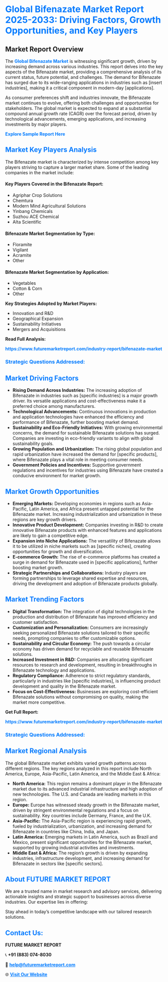 <h1 style="color: #007BFF;">Global Bifenazate Market Report 2025-2033: Driving Factors, Growth Opportunities, and Key Players</h1>

<section id="overview">
<h2>Market Report Overview</h2>
<p>The <a href="https://www.futuremarketreport.com/industry-report/bifenazate-market" style="color: #007BFF; text-decoration: none;"><strong>Global Bifenazate Market</strong></a> is witnessing significant growth, driven by increasing demand across various industries. This report delves into the key aspects of the Bifenazate market, providing a comprehensive analysis of its current status, future potential, and challenges. The demand for Bifenazate has surged due to its wide-ranging applications in industries such as [insert industries], making it a critical component in modern-day [applications].</p>
<p>As consumer preferences shift and industries innovate, the Bifenazate market continues to evolve, offering both challenges and opportunities for stakeholders. The global market is expected to expand at a substantial compound annual growth rate (CAGR) over the forecast period, driven by technological advancements, emerging applications, and increasing investments by major players.</p>
</section>

<section id="overview">
<p><a href="https://www.futuremarketreport.com/request-sample/reportId=90147" style="color: #007BFF; text-decoration: none;"><strong>Explore Sample Report Here</strong></a></p>
</section>

<section id="key-players">
<h2 style="color: #007BFF;">Market Key Players Analysis</h2>
<p>The Bifenazate market is characterized by intense competition among key players striving to capture a larger market share. Some of the leading companies in the market include:</p>
<h4>Key Players Covered in the Bifenazate Report:</h4>
<ul><li>Agriphar Crop Solutions</li><li>Chemtura</li><li>Modern Mind Agricultural Solutions</li><li>Yinbang Chemicals</li><li>Suzhou ACE Chemical</li><li>Alta Scientific</li></ul>
<h4>Bifenazate Market Segmentation by Type:</h4>
<ul><li>Floramite</li><li>Vigilant</li><li>Acramite</li><li>Other</li></ul>

<h4>Bifenazate Market Segmentation by Application:</h4>
<ul><li>Vegetables</li><li>Cotton &amp; Corn</li><li>Other</li></ul>
<p><strong>Key Strategies Adopted by Market Players:</strong></p>
<ul>
<li>Innovation and R&D</li>
<li>Geographical Expansion</li>
<li>Sustainability Initiatives</li>
<li>Mergers and Acquisitions</li>
</ul>
</section>

<section>
<p><strong>Read Full Analysis: </strong></p><a href="https://www.futuremarketreport.com/industry-report/bifenazate-market" style="color: #007BFF; text-decoration: none;"><strong>https://www.futuremarketreport.com/industry-report/bifenazate-market</strong></a>
<h3 style="color: #007BFF;">Strategic Questions Addressed:</h3>
</section>

<section id="driving-factors">
<h2 style="color: #007BFF;">Market Driving Factors</h2>
<ul>
<li><strong>Rising Demand Across Industries:</strong> The increasing adoption of Bifenazate in industries such as [specific industries] is a major growth driver. Its versatile applications and cost-effectiveness make it a preferred choice among manufacturers.</li>
<li><strong>Technological Advancements:</strong> Continuous innovations in production and application technologies have enhanced the efficiency and performance of Bifenazate, further boosting market demand.</li>
<li><strong>Sustainability and Eco-Friendly Initiatives:</strong> With growing environmental concerns, the demand for sustainable Bifenazate solutions has surged. Companies are investing in eco-friendly variants to align with global sustainability goals.</li>
<li><strong>Growing Population and Urbanization:</strong> The rising global population and rapid urbanization have increased the demand for [specific products], where Bifenazate plays a vital role in meeting consumer needs.</li>
<li><strong>Government Policies and Incentives:</strong> Supportive government regulations and incentives for industries using Bifenazate have created a conducive environment for market growth.</li>
</ul>
</section>

<section id="growth-opportunities">
<h2 style="color: #007BFF;">Market Growth Opportunities</h2>
<ul>
<li><strong>Emerging Markets:</strong> Developing economies in regions such as Asia-Pacific, Latin America, and Africa present untapped potential for the Bifenazate market. Increasing industrialization and urbanization in these regions are key growth drivers.</li>
<li><strong>Innovative Product Development:</strong> Companies investing in R&D to create innovative Bifenazate products with enhanced features and applications are likely to gain a competitive edge.</li>
<li><strong>Expansion into Niche Applications:</strong> The versatility of Bifenazate allows it to be utilized in niche markets such as [specific niches], creating opportunities for growth and diversification.</li>
<li><strong>E-commerce Growth:</strong> The rise of e-commerce platforms has created a surge in demand for Bifenazate used in [specific applications], further boosting market growth.</li>
<li><strong>Strategic Partnerships and Collaborations:</strong> Industry players are forming partnerships to leverage shared expertise and resources, driving the development and adoption of Bifenazate products globally.</li>
</ul>
</section>

<section id="trending-factors">
<h2 style="color: #007BFF;">Market Trending Factors</h2>
<ul>
<li><strong>Digital Transformation:</strong> The integration of digital technologies in the production and distribution of Bifenazate has improved efficiency and customer satisfaction.</li>
<li><strong>Customization and Personalization:</strong> Consumers are increasingly seeking personalized Bifenazate solutions tailored to their specific needs, prompting companies to offer customizable options.</li>
<li><strong>Sustainability and Circular Economy:</strong> The push towards a circular economy has driven demand for recyclable and reusable Bifenazate solutions.</li>
<li><strong>Increased Investment in R&D:</strong> Companies are allocating significant resources to research and development, resulting in breakthroughs in Bifenazate technology and applications.</li>
<li><strong>Regulatory Compliance:</strong> Adherence to strict regulatory standards, particularly in industries like [specific industries], is influencing product development and quality in the Bifenazate market.</li>
<li><strong>Focus on Cost-Effectiveness:</strong> Businesses are exploring cost-efficient Bifenazate solutions without compromising on quality, making the market more competitive.</li>
</ul>
</section>

<section>
<p><strong>Get Full Report: </strong></p><a href="https://www.futuremarketreport.com/industry-report/bifenazate-market" style="color: #007BFF; text-decoration: none;"><strong>https://www.futuremarketreport.com/industry-report/bifenazate-market</strong></a>
<h3 style="color: #007BFF;">Strategic Questions Addressed:</h3>
</section>


<section id="regional-analysis">
<h2 style="color: #007BFF;">Market Regional Analysis</h2>
<p>The global Bifenazate market exhibits varied growth patterns across different regions. The key regions analyzed in this report include North America, Europe, Asia-Pacific, Latin America, and the Middle East & Africa:</p>
<ul>
<li><strong>North America:</strong> This region remains a dominant player in the Bifenazate market due to its advanced industrial infrastructure and high adoption of new technologies. The U.S. and Canada are leading markets in this region.</li>
<li><strong>Europe:</strong> Europe has witnessed steady growth in the Bifenazate market, driven by stringent environmental regulations and a focus on sustainability. Key countries include Germany, France, and the U.K.</li>
<li><strong>Asia-Pacific:</strong> The Asia-Pacific region is experiencing rapid growth, fueled by industrialization, urbanization, and increasing demand for Bifenazate in countries like China, India, and Japan.</li>
<li><strong>Latin America:</strong> Emerging markets in Latin America, such as Brazil and Mexico, present significant opportunities for the Bifenazate market, supported by growing industrial activities and investments.</li>
<li><strong>Middle East & Africa:</strong> The region’s growth is driven by expanding industries, infrastructure development, and increasing demand for Bifenazate in sectors like [specific sectors].</li>
</ul>
</section>

<footer>
<h2 style="color: #007BFF;">About FUTURE MARKET REPORT</h2>
<p>We are a trusted name in market research and advisory services, delivering actionable insights and strategic support to businesses across diverse industries. Our expertise lies in offering:</p>

<p>Stay ahead in today’s competitive landscape with our tailored research solutions.</p>

<h2 style="color: #007BFF;">Contact Us:</h2>
<p><strong>FUTURE MARKET REPORT</strong></p>
<p>📞 <strong>+91 (883) 074-8030</strong></p>
<p>📧 <strong><a href="mailto:help@futuremarketreport.com" style="color: #007BFF;">help@futuremarketreport.com</a></strong></p>
<p>🌐 <strong><a href="https://www.futuremarketreport.com/" style="color: #007BFF;">Visit Our Website</a></strong></p>
</footer>